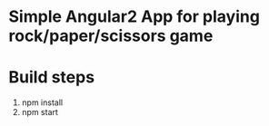 # Simple Angular2 App for playing rock/paper/scissors game

# Build steps
1. npm install
1. npm start